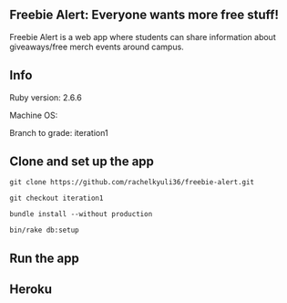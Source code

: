 ## Freebie Alert: Everyone wants more free stuff!
Freebie Alert is a web app where students can share information about giveaways/free merch events around campus. 


## Info
Ruby version: 2.6.6

Machine OS: 

Branch to grade: iteration1

## Clone and set up the app
`git clone https://github.com/rachelkyuli36/freebie-alert.git`

`git checkout iteration1`

`bundle install --without production`

`bin/rake db:setup`

## Run the app

## Heroku
